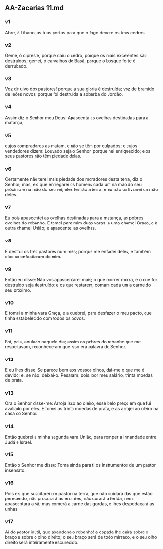 ## AA-Zacarias 11.md
### v1
 Abre, ó Líbano, as tuas portas para que o fogo devore os teus cedros.
### v2
 Geme, ó cipreste, porque caiu o cedro, porque os mais excelentes são destruídos; gemei, ó carvalhos de Basã, porque o bosque forte é derrubado.
### v3
 Voz de uivo dos pastores! porque a sua glória é destruída; voz de bramido de leões novos! porque foi destruída a soberba do Jordão.
### v4
 Assim diz o Senhor meu Deus: Apascenta as ovelhas destinadas para a matança,
### v5
 cujos compradores as matam, e não se têm por culpados; e cujos vendedores dizem: Louvado seja o Senhor, porque hei enriquecido; e os seus pastores não têm piedade delas.
### v6
 Certamente não terei mais piedade dos moradores desta terra, diz o Senhor; mas, eis que entregarei os homens cada um na mão do seu próximo e na mão do seu rei; eles ferirão a terra, e eu não os livrarei da mão deles.
### v7
 Eu pois apascentei as ovelhas destinadas para a matança, as pobres ovelhas do rebanho. E tomei para mim duas varas: a uma chamei Graça, e à outra chamei União; e apascentei as ovelhas.
### v8
 E destruí os três pastores num mês; porque me enfadei deles, e também eles se enfastiaram de mim.
### v9
 Então eu disse: Não vos apascentarei mais; o que morrer morra, e o que for destruído seja destruído; e os que restarem, comam cada um a carne do seu próximo.
### v10
 E tomei a minha vara Graça, e a quebrei, para desfazer o meu pacto, que tinha estabelecido com todos os povos.
### v11
 Foi, pois, anulado naquele dia; assim os pobres do rebanho que me respeitavam, reconheceram que isso era palavra do Senhor.
### v12
 E eu lhes disse: Se parece bem aos vossos olhos, dai-me o que me é devido; e, se não, deixai-o. Pesaram, pois, por meu salário, trinta moedas de prata.
### v13
 Ora o Senhor disse-me: Arroja isso ao oleiro, esse belo preço em que fui avaliado por eles. E tomei as trinta moedas de prata, e as arrojei ao oleiro na casa do Senhor.
### v14
 Então quebrei a minha segunda vara União, para romper a irmandade entre Judá e Israel.
### v15
 Então o Senhor me disse: Toma ainda para ti os instrumentos de um pastor insensato.
### v16
 Pois eis que suscitarei um pastor na terra, que não cuidará das que estão perecendo, não procurará as errantes, não curará a ferida, nem apascentará a sã; mas comerá a carne das gordas, e lhes despedaçará as unhas.
### v17
 Ai do pastor inútil, que abandona o rebanho! a espada lhe cairá sobre o braço e sobre o olho direito; o seu braço será de todo mirrado, e o seu olho direito será inteiramente escurecido.
